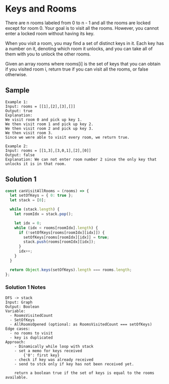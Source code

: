 # Keys and Rooms

There are n rooms labeled from 0 to n - 1 and all the rooms are locked except for room 0. Your goal is to visit all the rooms. However, you cannot enter a locked room without having its key.

When you visit a room, you may find a set of distinct keys in it. Each key has a number on it, denoting which room it unlocks, and you can take all of them with you to unlock the other rooms.

Given an array rooms where rooms[i] is the set of keys that you can obtain if you visited room i, return true if you can visit all the rooms, or false otherwise.

## Sample

```
Example 1:
Input: rooms = [[1],[2],[3],[]]
Output: true
Explanation:
We visit room 0 and pick up key 1.
We then visit room 1 and pick up key 2.
We then visit room 2 and pick up key 3.
We then visit room 3.
Since we were able to visit every room, we return true.

Example 2:
Input: rooms = [[1,3],[3,0,1],[2],[0]]
Output: false
Explanation: We can not enter room number 2 since the only key that unlocks it is in that room.
```

## Solution 1

```js
const canVisitAllRooms = (rooms) => {
  let setOfKeys = { 0: true };
  let stack = [0];

  while (stack.length) {
    let roomIdx = stack.pop();

    let idx = 0;
    while (idx < rooms[roomIdx].length) {
      if (!setOfKeys[rooms[roomIdx][idx]]) {
        setOfKeys[rooms[roomIdx][idx]] = true;
        stack.push(rooms[roomIdx][idx]);
      }
      idx++;
    }
  }

  return Object.keys(setOfKeys).length === rooms.length;
};
```

### Solution 1 Notes

```
DFS -> stack
Input: Graph
Output: Boolean
Variable:
  - RoomsVisitedCount
  - SetOfKeys
  - AllRoomsOpened (optional: as RoomsVisitedCount === setOfKeys)
Edge cases:
  - no rooms to visit
  - key is duplicated
Approach:
    - Dinamically while loop with stack
    - set a memo for keys received
        {'0': first key}
    - check if key was already received
    - send to stck only if key has not been received yet.

    return a boolean true if the set of keys is equal to the rooms available.
```
